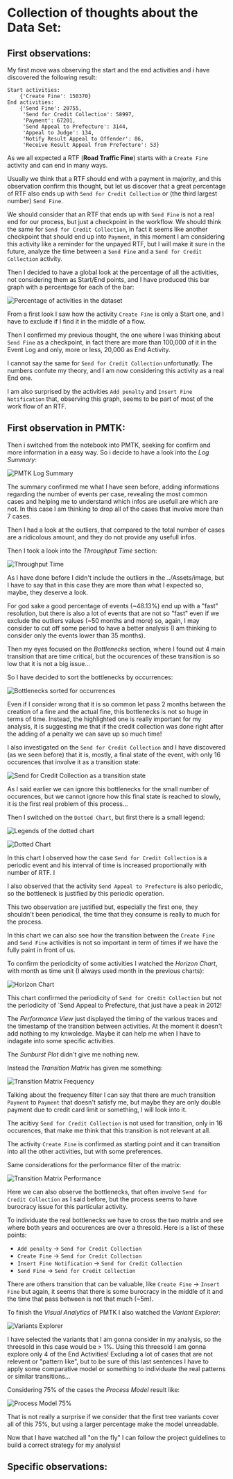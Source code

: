 # Collection of thoughts about the Data Set:

## First observations:

My first move was observing the start and the end activities and i have discovered the following result:
```
Start activities: 
    {'Create Fine': 150370}
End activities: 
    {'Send Fine': 20755,
     'Send for Credit Collection': 58997,
     'Payment': 67201, 
     'Send Appeal to Prefecture': 3144, 
     'Appeal to Judge': 134, 
     'Notify Result Appeal to Offender': 86, 
     'Receive Result Appeal from Prefecture': 53}
```
As we all expected a RTF (**Road Traffic Fine**) starts with a `Create Fine` activity and can end in many ways.

Usually we think that a RTF should end with a payment in majority, and this observation confirm this thought, but let us discover that a great percentage of RTF also ends up with `Send for Credit Collection` or (the third largest number) `Send Fine`.

We should consider that an RTF that ends up with `Send Fine` is not a real end for our process, but just a checkpoint in the workflow. We should think the same for `Send for Credit Collection`, in fact it seems like another checkpoint that should end up into `Payment`, in this moment I am considering this activity like a reminder for the unpayed RTF, but I will make it sure in the future, analyze the time between a `Send Fine` and a `Send for Credit Collection` activity.

Then I decided to have a global look at the percentage of all the activities, not considering them as Start/End points, and I have produced this bar graph with a percentage for each of the bar:

![Percentage of activities in the dataset](../Assets/image.png)

From a first look I saw how the activity `Create Fine` is only a Start one, and I have to exclude if I find it in the middle of a flow.

Then I confirmed my previous thought, the one where I was thinking about `Send Fine` as a checkpoint, in fact there are more than 100,000 of it in the Event Log and only, more or less, 20,000 as End Activity.

I cannot say the same for `Send for Credit Collection` unfortunatly. The numbers confute my theory, and I am now considering this activity as a real End one.

I am also surprised by the activities `Add penalty` and `Insert Fine Notification` that, observing this graph, seems to be part of most of the work flow of an RTF.

## First observation in PMTK:

Then i switched from the notebook into PMTK, seeking for confirm and more information in a easy way. So i decide to have a look into the *Log Summary*:

![PMTK Log Summary](../Assets/image-1.png)

The summary confirmed me what I have seen before, adding informations regarding the number of events per case, revealing the most common cases and helping me to understand which infos are usefull are which are not. In this case I am thinking to drop all of the cases that involve more than 7 cases. 

Then I had a look at the outliers, that compared to the total number of cases are a ridicolous amount, and they do not provide any usefull infos.

Then I took a look into the *Throughput Time* section:

![Throughput Time](../Assets/image-3.png)

As I have done before I didn't include the outliers in the ../Assets/image, but I have to say that in this case they are more than what I expected so, maybe, they deserve a look.

For god sake a good percentage of events (~48.13%) end up with a "fast" resolution, but there is also a lot of events that are not so "fast" even if we exclude the outliers values (~50 months and more) so, again, I may consider to cut off some period to have a better analysis (I am thinking to consider only the events lower than 35 months).

Then my eyes focused on the *Bottlenecks* section, where I found out 4 main transition that are time critical, but the occurences of these transition is so low that it is not a big issue...

So I have decided to sort the bottlenecks by occurrences:

![Bottlenecks sorted for occurrences](../Assets/image-4.png)

Even if I consider wrong that it is so common let pass 2 months between the creation of a fine and the actual fine, this bottlenecks is not so huge in terms of time. Instead, the highlighted one is really important for my analysis, it is suggesting me that if the credit collection was done right after the adding of a penalty we can save up so much time!

I also investigated on the `Send for Credit Collection` and I have discovered (as we seen before) that it is, mostly, a final state of the event, with only 16 occurences that involve it as a transition state:

![Send for Credit Collection as a transition state](../Assets/image-5.png)

As I said earlier we can ignore this bottlenecks for the small number of occurences, but we cannot ignore how this final state is reached to slowly, it is the first real problem of this process...

Then I switched on the `Dotted Chart`, but first there is a small legend:

![Legends of the dotted chart](../Assets/image-6.png)

![Dotted Chart](../Assets/image-7.png)

In this chart I observed how the case `Send for Credit Collection` is a periodic event and his interval of time is increased proportionally with number of RTF. I 

I also observed that the activity `Send Appeal to Prefecture` is also periodic, so the bottleneck is justified by this periodic operation.

This two observation are justified but, especially the first one, they shouldn't been periodical, the time that they consume is really to much for the process.

In this chart we can also see how the transition between the `Create Fine` and `Send Fine` activities is not so important in term of times if we have the fully paint in front of us.

To confirm the periodicity of some activities I watched the *Horizon Chart*, with month as time unit (I always used month in the previous charts):

![Horizon Chart](../Assets/image-8.png)

This chart confirmed the periodicity of `Send for Credit Collection` but not the periodicity of `Send Appeal to Prefecture, that just have a peak in 2012!

The *Performance View* just displayed the timing of the various traces and the timestamp of the transition between activities. At the moment it doesn't add nothing to my knwoledge. Maybe it can help me when I have to indagate into some specific activities.

The *Sunburst Plot* didn't give me nothing new.

Instead the *Transition Matrix* has given me something:

![Transition Matrix Frequency](../Assets/image-9.png)

Talking about the frequency filter I can say that there are much transition `Payment` to `Payment` that doesn't satisfy me, but maybe they are only double payment due to credit card limit or something, I will look into it.

The acitivy `Send for Credit Collection` is not used for transition, only in 16 occurences, that make me think that this transition is not relevant at all.

The activity `Create Fine` is confirmed as starting point and it can transition into all the other activities, but with some preferences.

Same considerations for the performance filter of the matrix:

![Transition Matrix Performance](../Assets/image-10.png)

Here we can also observe the bottlenecks, that often involve `Send for Credit Collection` as I said before, but the process seems to have burocracy issue for this particular activity.

To individuate the real bottlenecks we have to cross the two matrix and see where both years and occurences are over a thresold. Here is a list of these points:

- `Add penalty` -> `Send for Credit Collection`
- `Create Fine` -> `Send for Credit Collection`
- `Insert Fine Notification` -> `Send for Credit Collection`
- `Send Fine` -> `Send for Credit Collection`

There are others transition that can be valuable, like `Create Fine` -> `Insert Fine` but again, it seems that there is some burocracy in the middle of it and the time that pass between is not that much (~5m).

To finish the *Visual Analytics* of PMTK I also watched the *Variant Explorer*:

![Variants Explorer](../Assets/image-11.png)

I have selected the variants that I am gonna consider in my analysis, so the threesold in this case would be > 1%. Using this threesold I am gonna explore only 4 of the End Activities! Excluding a lot of cases that are not relevent or "pattern like", but to be sure of this last sentences I have to apply some comparative model or something to individuate the real patterns or similar transitions...

Considering 75% of the cases the *Process Model* result like:

![Process Model 75%](../Assets/image-12.png)

That is not really a surprise if we consider that the first tree variants cover all of this 75%, but using a larger percentage make the model unreadable.

Now that I have watched all "on the fly" I can follow the project guidelines to build a correct strategy for my analysis!

## Specific observations: